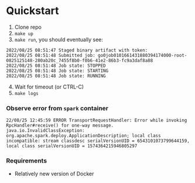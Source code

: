 # Quickstart

1. Clone repo
2. `make up`
3. `make run`, you should eventually see:
```
2022/08/25 08:51:47 Staged binary artifact with token: 
2022/08/25 08:51:48 Submitted job: go0job0101661431880394174000-root-0825125148-280ab20c_7455f8b0-f0b6-41e2-86b3-fc9a3daf8a88
2022/08/25 08:51:48 Job state: STOPPED
2022/08/25 08:51:48 Job state: STARTING
2022/08/25 08:51:48 Job state: RUNNING
```
4. Wait for timeout (or CTRL-C)
5. `make logs`

### Observe error from `spark` container
```
22/08/25 12:45:59 ERROR TransportRequestHandler: Error while invoking RpcHandler#receive() for one-way message.
java.io.InvalidClassException: org.apache.spark.deploy.ApplicationDescription; local class incompatible: stream classdesc serialVersionUID = 6543101073799644159, local class serialVersionUID = 1574364215946805297
```

### Requirements
* Relatively new version of Docker
